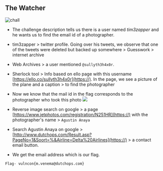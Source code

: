 ## The Watcher

![chall](https://github.com/RDxR10/CTF-Writeups-1/blob/master/VulnconCTF/OSINT/Watcher/watcher.PNG)

- The challenge description tells us there is a user named *tim3zapper* and he wants us to find the email id of a photographer.
- tim3zapper > twitter profile. Going over his tweets, we observe that one of the tweets were deleted but backed up somewhere > Guesswork > internet archive
- Web Archives > a user mentioned `@sullyth3h4x0r`.

- Sherlock tool > Info based on ello page with this username [https://ello.co/sullyth3h4x0r](https://). In the page, we see a picture of the plane and a caption > to find the photographer

- Now we know that the mail id in the flag corresponds to the photographer who took this photo
![](https://i.imgur.com/Qyirf12.jpg)

- Reverse image search on google > a page [https://www.jetphotos.com/registration/N251HR](https://) with the photographer's name > `Agustin Anaya`

- Search Agustin Anaya on google > [http://www.dutchops.com/Result.asp?PageNo=1&Soort=%&Airline=Delta%20Airlines](https://) > a contact email button. 
- We get the email address which is our flag.

```
Flag- vulncon{m.venema@dutchops.com}
```
